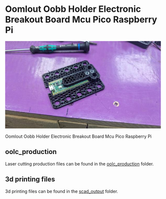 # Oomlout Oobb Holder Electronic Breakout Board Mcu Pico Raspberry Pi
[![](image_600.jpg)](image.jpg)













Oomlout Oobb Holder Electronic Breakout Board Mcu Pico Raspberry Pi  
  





















## oolc_production
Laser cutting production files can be found in the [oolc_production](oolc_production) folder.

## 3d printing files
3d printing files can be found in the [scad_output](scad_output) folder.

